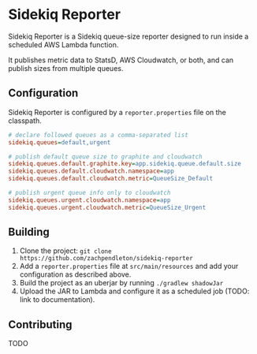 # Sidekiq Reporter

Sidekiq Reporter is a Sidekiq queue-size reporter designed to run inside a
scheduled AWS Lambda function.

It publishes metric data to StatsD, AWS Cloudwatch, or both, and can publish
sizes from multiple queues.

## Configuration

Sidekiq Reporter is configured by a `reporter.properties` file on the classpath.

```ini
# declare followed queues as a comma-separated list
sidekiq.queues=default,urgent

# publish default queue size to graphite and cloudwatch
sidekiq.queues.default.graphite.key=app.sidekiq.queue.default.size
sidekiq.queues.default.cloudwatch.namespace=app
sidekiq.queues.default.cloudwatch.metric=QueueSize_Default

# publish urgent queue info only to cloudwatch
sidekiq.queues.urgent.cloudwatch.namespace=app
sidekiq.queues.urgent.cloudwatch.metric=QueueSize_Urgent
```

## Building

1. Clone the project: `git clone https://github.com/zachpendleton/sidekiq-reporter`
2. Add a `reporter.properties` file at `src/main/resources` and add your
configuration as described above.
3. Build the project as an uberjar by running `./gradlew shadowJar`
4. Upload the JAR to Lambda and configure it as a scheduled job (TODO: link to documentation).

## Contributing

TODO